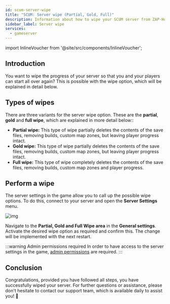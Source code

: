 ```yaml
---
id: scum-server-wipe
title: "SCUM: Server wipe (Partial, Gold, Full)"
description: Information about how to wipe your SCUM server from ZAP-Hosting - ZAP-Hosting.com Documentation
sidebar_label: Server wipe
services:
  - gameserver
---
```


import InlineVoucher from '@site/src/components/InlineVoucher';


## Introduction
You want to wipe the progress of your server so that you and your players can start all over again? This is possible with the wipe option, which will be explained in detail below.

<InlineVoucher />



## Types of wipes

There are three variants for the server wipe option. These are the **partial**, **gold** and **full wipe**, which are explained in more detail below::

- **Partial wipe:** This type of wipe partially deletes the contents of the save files, removing builds, custom map zones, but leaving player progress intact.
- **Gold wipe:** This type of wipe partially deletes the contents of the save files, removing builds, custom map zones, but leaving player progress intact.
- **Full wipe:** This type of wipe completely deletes the contents of the save files, removing builds, custom map zones and player progress.



## Perform a wipe

The server settings in the game allow you to call up the possible wipe options. To do this, connect to your server and open the **Server Settings** menu.

![img](https://screensaver01.zap-hosting.com/index.php/s/4F7ni5erqNfQwfn/download)

Navigate to the **Partial, Gold and Full Wipe area** in the **General settings**. Activate the desired wipe option as required and confirm this. The change will be implemented with the next restart.

:::warning  Admin permissions required
In order to have access to the server settings in the game, [admin permissions](scum-becomeadmin.md) are required.
:::

## Conclusion

Congratulations, provided you have followed all steps, you have successfully wiped your server. For further questions or assistance, please don't hesitate to contact our support team, which is available daily to assist you! 🙂
